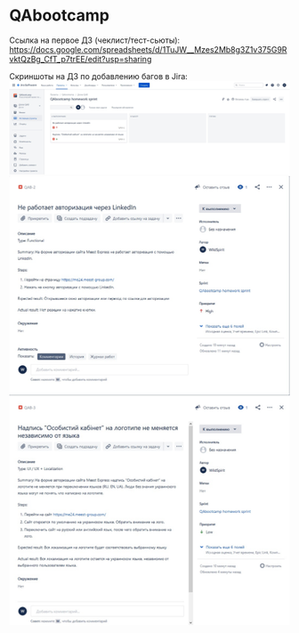 # QAbootcamp

Ссылка на первое ДЗ (чеклист/тест-сьюты): https://docs.google.com/spreadsheets/d/1TuJW__Mzes2Mb8g3Z1v375G9RvktQzBg_CfT_p7trEE/edit?usp=sharing

Скриншоты на ДЗ по добавлению багов в Jira:
![Доска спринта](https://raw.githubusercontent.com/ImWildSpirit/QAbootcamp/master/Screenshots/JIRA%20desk.jpg)
![Баг №1](https://raw.githubusercontent.com/ImWildSpirit/QAbootcamp/master/Screenshots/JIRA%20bug1.jpg)
![Баг №2](https://raw.githubusercontent.com/ImWildSpirit/QAbootcamp/master/Screenshots/JIRA%20bug2.jpg)
